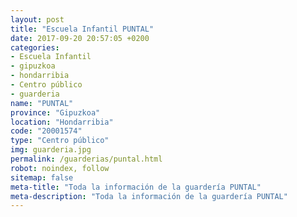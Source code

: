 ```yaml
---
layout: post
title: "Escuela Infantil PUNTAL"
date: 2017-09-20 20:57:05 +0200
categories:
- Escuela Infantil
- gipuzkoa
- hondarribia
- Centro público
- guarderia
name: "PUNTAL"
province: "Gipuzkoa"
location: "Hondarribia"
code: "20001574"
type: "Centro público"
img: guarderia.jpg
permalink: /guarderias/puntal.html
robot: noindex, follow
sitemap: false
meta-title: "Toda la información de la guardería PUNTAL"
meta-description: "Toda la información de la guardería PUNTAL"
---
```

